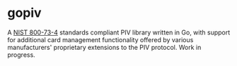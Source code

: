 # gopiv
A [NIST 800-73-4](http://dx.doi.org/10.6028/NIST.SP.800-73-4) standards compliant PIV library written in Go, with support for additional card management functionality offered by various manufacturers' proprietary extensions to the PIV protocol. Work in progress.
